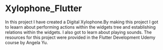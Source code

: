 # Xylophone_Flutter

In this project I have created a Digital Xylophone.By making this project I got to leaarn about performing actions within the widgets tree and establishing relations within the widgets.
I also got to learn about playing sounds.
The resources for this project were provided in the Flutter Development Udemy course by Angela Yu.
